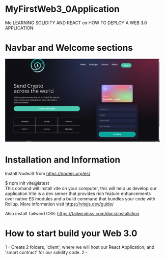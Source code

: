 # MyFirstWeb3_0Application
Me LEARNING SOLIDITY AND REACT on HOW TO DEPLOY A WEB 3.0 APPLICATION 

# Navbar and Welcome sections
![Navbar / Welcome](./client/images/Results/navWel.png?raw=true "Navbar / Welcome")

# Installation and Information
Install NodeJS from https://nodejs.org/es/

$ npm init vite@latest    
This comand will install vite on your computer, this will help us develop our application
Vite is a dev server that provides rich feature enhancements over native ES modules and a 
build command that bundles your code with Rollup. 
More information visit https://vitejs.dev/guide/

Also install Tailwind CSS: https://tailwindcss.com/docs/installation

# How to start build your Web 3.0
1 - Create 2 folders, 'client', where we will host our React Application, and
'smart contract' for our solidity code.
2 - 